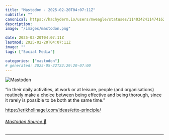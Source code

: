 ```yaml
---
title: "Mastodon - 2025-02-20T04:07:11Z"
subtitle: ""
canonical: https://hachyderm.io/users/mweagle/statuses/114034241147416238
description:
image: "/images/mastodon.png"

date: 2025-02-20T04:07:11Z
lastmod: 2025-02-20T04:07:11Z
image: ""
tags: ["Social Media"]

categories: ["mastodon"]
# generated: 2025-05-22T22:29:20-07:00
---
```

![Mastodon](/images/mastodon.png)

<p>“In their daily activities, at work or at leisure, people (and organisations) routinely make a choice between being effective and being thorough, since it rarely is possible to be both at the same time.”</p><p><a href="https://erikhollnagel.com/ideas/etto-principle/" target="_blank" rel="nofollow noopener noreferrer" translate="no"><span class="invisible">https://</span><span class="ellipsis">erikhollnagel.com/ideas/etto-p</span><span class="invisible">rinciple/</span></a></p>


###### [Mastodon Source 🐘](https://hachyderm.io/@mweagle/114034241147416238)

___
